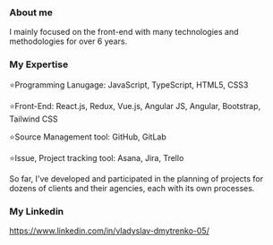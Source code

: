 ### About me

I mainly focused on the front-end with many technologies and methodologies for over 6 years.

### My Expertise 

⭐Programming Lanugage: JavaScript, TypeScript, HTML5, CSS3

⭐Front-End: React.js, Redux, Vue.js, Angular JS, Angular, Bootstrap, Tailwind CSS

⭐Source Management tool: GitHub, GitLab

⭐Issue, Project tracking tool: Asana, Jira, Trello

So far, I've developed and participated in the planning of projects for dozens of clients and their agencies, each with its own processes.

### My Linkedin

https://www.linkedin.com/in/vladyslav-dmytrenko-05/




<!--
**vladyslavdmytrenko05/vladyslavdmytrenko05** is a ✨ _special_ ✨ repository because its `README.md` (this file) appears on your GitHub profile.

Here are some ideas to get you started:

- 🔭 I’m currently working on ...
- 🌱 I’m currently learning ...
- 👯 I’m looking to collaborate on ...
- 🤔 I’m looking for help with ...
- 💬 Ask me about ...
- 📫 How to reach me: ...
- 😄 Pronouns: ...
- ⚡ Fun fact: ...
-->

